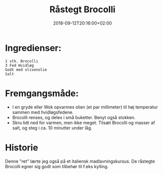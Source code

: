 ﻿---
title: "Råstegt Brocolli"
date: 2018-09-12T20:16:00+02:00
draft: false
---
# Ingredienser:

	1 stk. Brocolli
	3 Fed Hvidløg
	Godt med olivenolie
	Salt

# Fremgangsmåde:

* I en gryde eller Wok opvarmes olien (et par millimeter) til høj temperatur sammen med hvidløgsfedene.
* Brocolli renses, og deles i små buketter. Benyt også stokken.
* Skru lidt ned for varmen, men ikke meget. Tilsæt Brocolli og masser af salt, og steg i ca. 10 minutter under låg.

# Historie

Denne "ret" lærte jeg også på et italiensk madlavningskursus. De råstegte Brocolli egner sig godt som tilbehør til f.eks kylling.
